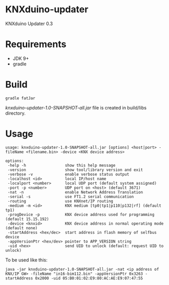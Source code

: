 # KNXduino-updater

KNXduino Updater 0.3

# Requirements

* JDK 9+
* gradle

# Build

    gradle fatJar
    
*knxduino-updater-1.0-SNAPSHOT-all.jar* file is created in build/libs directory. 

# Usage

	usage: knxduino-updater-1.0-SNAPSHOT-all.jar [options] <host|port> -fileName <filename.bin> -device <KNX device address>

	options:
	 -help -h                 show this help message
	 -version                 show tool/library version and exit
	 -verbose -v              enable verbose status output
	 -localhost <id>          local IP/host name
	 -localport <number>      local UDP port (default system assigned)
	 -port -p <number>        UDP port on <host> (default 3671)
	 -nat -n                  enable Network Address Translation
	 -serial -s               use FT1.2 serial communication
	 -routing                 use KNXnet/IP routing
	 -medium -m <id>          KNX medium [tp0|tp1|p110|p132|rf] (default tp1)
	 -progDevice -p           KNX device address used for programming (default 15.15.192)
	 -device <knxid>          KNX device address in normal operating mode (default none)
	 -startAddress <hex/dec>  start address in flash memory of selfbus device
	 -appVersionPtr <hex/dev> pointer to APP_VERSION string
	 -uid <hex>               send UID to unlock (default: request UID to unlock)


To be used like this:


	java -jar knxduino-updater-1.0-SNAPSHOT-all.jar -nat <ip address of KNX/IP GW> -fileName "in16-bim112.bin" -appVersionPtr 0x3263 -startAddress 0x2000 -uid 05:B0:01:02:E9:80:AC:AE:E9:07:47:55
